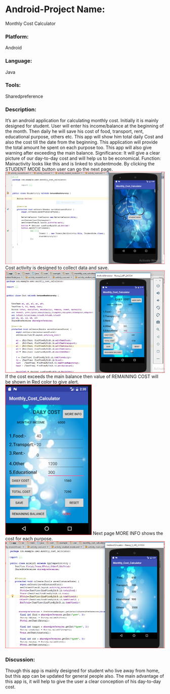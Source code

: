 # Android-Project Name:<br/>
Monthly Cost Calculator
### Platform: <br/>
Android
### Language: <br/>
Java
### Tools:  <br/>
Sharedpreference
### Description: <br/>
It’s an android application for calculating monthly cost. Initially it is mainly designed for student. User will enter his income/balance at the beginning of the month. Then daily he will save his cost of food, transport, rent, educational purpose, others etc. This app will show him total daily Cost and also the cost till the date from the beginning. This application will provide the total amount he spent on each purpose too. This app will also give warning after exceeding the main balance.
Significance: It will give a clear picture of our day-to-day cost and will help us to be economical.
Function: 
Mainactivity looks like this and is linked to studentmode. By clicking the STUDENT MODE button user can go the next page.
<br/>
![1st page](https://github.com/Tasmia22/Android-Project/blob/master/picture%20of%20MCCalcullator/1st%20page.png)
Cost activity is designed to collect data and save.
![2nd page](https://github.com/Tasmia22/Android-Project/blob/master/picture%20of%20MCCalcullator/2nd.png)
If the cost exceeds the main balance then value of REMAINING COST will be shown in Red color to give alert.
![3rd page](https://github.com/Tasmia22/Android-Project/blob/master/picture%20of%20MCCalcullator/3rd.png)
Next page MORE INFO shows the cost for each purpose.
![4th page](https://github.com/Tasmia22/Android-Project/blob/master/picture%20of%20MCCalcullator/4th.png)
### Discussion: <br/>
Though this app is mainly designed for student who live away from home, but this app can be updated for general people also. The main advantage of this app is, it will help to give the user a clear conception of his day-to-day cost.
